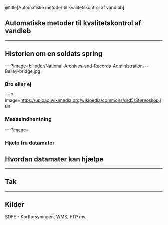 @title[Automatiske metoder til kvalitetskontrol af vandløb]

<!-- Uggerby å - Fotograf: Søren Holm Pedersen, holmog.dk-->
## Automatiske metoder til kvalitetskontrol af vandløb

---
<!-- Sort/hvid soldat ved å -->
## Historien om en soldats spring

---?image=billeder/National-Archives-and-Records-Administration---Bailey-bridge.jpg
### Bro eller ej
<!-- Sort/hvid Kampvogn og bro -->


---?image=https://upload.wikimedia.org/wikipedia/commons/d/d5/Stereoskop.jpg
<!-- Fotogrammetri-bænk -->
### Masseindhentning


---?image=
<!-- Gammel datamat -->
### Hjælp fra datamater




<!-- SAMMENBINDING? -->



## Hvordan datamater kan hjælpe

<!--
Ensartede data
Beregninger
-->



---



## Tak



---

## Kilder

SDFE - Kortforsyningen, WMS, FTP mv.

##### Billeder
- ["Bailey-bro" - National Archives and Records Administration](https://da.wikipedia.org/wiki/Fil:%22Don%27t_tell_me_there%27s_anything_the_engineers_can%27t_do._We_built_bridges_where_bridges_couldn%27t_be_built._We_built..._-_NARA_-_535980.tif)
- ["Stereoskop" - Friman](https://commons.wikimedia.org/wiki/File:Stereoskop.jpg)

##### Øvrige billeder:
- Hans Gregers Hedegaard Petersen
- Cecilie Hedegaard Petersen
- Søren Holm Pedersen, holmog.dk


---

## Ekstra


